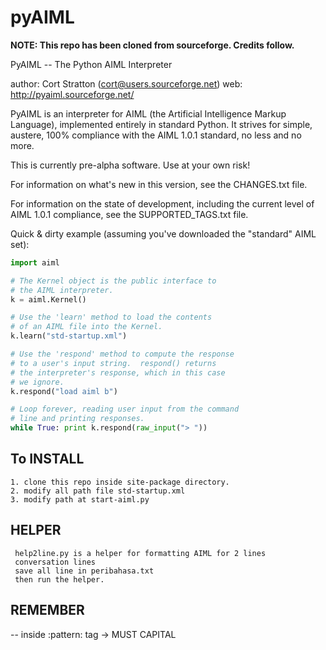 pyAIML
======

**NOTE: This repo has been cloned from sourceforge. Credits follow.**

PyAIML -- The Python AIML Interpreter

author: Cort Stratton (cort@users.sourceforge.net)
web: http://pyaiml.sourceforge.net/

PyAIML is an interpreter for AIML (the Artificial Intelligence Markup
Language), implemented entirely in standard Python.  It strives for
simple, austere, 100% compliance with the AIML 1.0.1 standard, no less
and no more.

This is currently pre-alpha software.  Use at your
own risk!

For information on what's new in this version, see the
CHANGES.txt file.

For information on the state of development, including 
the current level of AIML 1.0.1 compliance, see the
SUPPORTED_TAGS.txt file.

Quick & dirty example (assuming you've downloaded the
"standard" AIML set):

```python
import aiml

# The Kernel object is the public interface to
# the AIML interpreter.
k = aiml.Kernel()

# Use the 'learn' method to load the contents
# of an AIML file into the Kernel.
k.learn("std-startup.xml")

# Use the 'respond' method to compute the response
# to a user's input string.  respond() returns
# the interpreter's response, which in this case
# we ignore.
k.respond("load aiml b")

# Loop forever, reading user input from the command
# line and printing responses.
while True: print k.respond(raw_input("> "))
```


To INSTALL
----------

    1. clone this repo inside site-package directory.
	2. modify all path file std-startup.xml 
	3. modify path at start-aiml.py


	
HELPER
------
     help2line.py is a helper for formatting AIML for 2 lines 
	 conversation lines
	 save all line in peribahasa.txt
	 then run the helper.
	 
    
REMEMBER
--------

   -- inside :pattern: tag -> MUST CAPITAL
   
   
